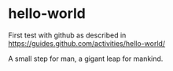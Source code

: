 # hello-world
First test with github as described in https://guides.github.com/activities/hello-world/

A small step for man, a gigant leap for mankind.
